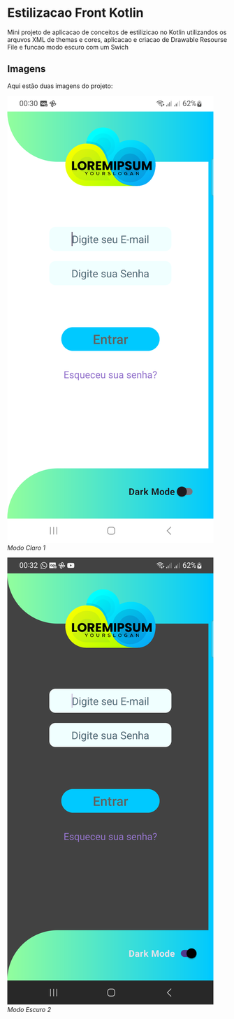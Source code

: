 # Estilizacao Front Kotlin

Mini projeto de aplicacao de conceitos de estilizicao no Kotlin utilizandos os arquvos XML de themas e cores, aplicacao e criacao de Drawable Resourse File e funcao modo escuro com um Swich

## Imagens

Aqui estão duas imagens do projeto:

![Imagem 1](https://github.com/Aonay/Kotlin-ModoEscuro/blob/main/app/src/main/res/drawable/001WhiteMode.png?raw=true)
*Modo Claro 1*

![Imagem 2](https://github.com/Aonay/Kotlin-ModoEscuro/blob/main/app/src/main/res/drawable/001DarkMode.png?raw=true)
*Modo Escuro 2*
